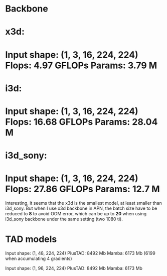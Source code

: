 # Backbone
x3d:
==============================
Input shape: (1, 3, 16, 224, 224)
Flops: 4.97 GFLOPs
Params: 3.79 M
==============================

i3d:
==============================
Input shape: (1, 3, 16, 224, 224)
Flops: 16.68 GFLOPs
Params: 28.04 M
==============================

i3d_sony:
==============================
Input shape: (1, 3, 16, 224, 224)
Flops: 27.86 GFLOPs
Params: 12.7 M
==============================

Interesting, it seems that the x3d is the smallest model, at least smaller than i3d_sony.
But when I use x3d backbone in APN, the batch size have to be reduced to **8** to avoid OOM error, 
which can be up to **20** when using i3d_sony backbone under the same setting (two 1080 ti). 


# TAD models
Input shape: (1, 48, 224, 224)
PlusTAD: 8492 Mb
Mamba: 6173 Mb (6199 when accumulating 4 gradients)

Input shape: (1, 96, 224, 224)
PlusTAD: 8492 Mb
Mamba: 6173 Mb
